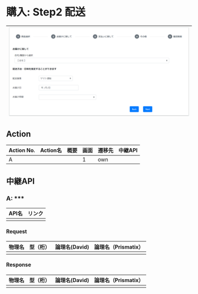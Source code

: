 # 購入: Step2 配送
|![画面](../../../images/purchase_2_delivery.png)|  
|:-:|

## Action

| Action No. | Action名 | 概要 | 画面 | 遷移先 | 中継API | 
| --- | --- | --- | --- | --- | --- |
| A | | | 1 | own | |

## 中継API
### A: ***

| API名 | リンク |
| --- | --- |
| | |

#### Request

| 物理名 | 型（桁） | 論理名(David) | 論理名（Prismatix） |
| --- | --- | --- | --- |
| | | | |

#### Response

| 物理名 | 型（桁） | 論理名(David) | 論理名（Prismatix） |
| --- | --- | --- | --- |
| | | | |